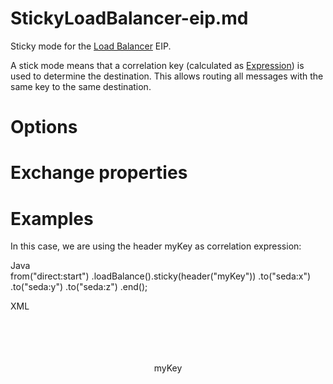 # StickyLoadBalancer-eip.md

Sticky mode for the [Load Balancer](#loadBalance-eip.adoc) EIP.

A stick mode means that a correlation key (calculated as
[Expression](#manual::expression.adoc)) is used to determine the
destination. This allows routing all messages with the same key to the
same destination.

# Options

# Exchange properties

# Examples

In this case, we are using the header myKey as correlation expression:

Java  
from("direct:start")
.loadBalance().sticky(header("myKey"))
.to("seda:x")
.to("seda:y")
.to("seda:z")
.end();

XML  
<route>  
<from uri="direct:start"/>  
<loadBalance>  
<stickyLoadBalancer>  
<correlationExpression>  
<header>myKey</header>  
</correlationExpression>  
</stickyLoadBalancer>  
<to uri="seda:x"/>  
<to uri="seda:y"/>  
<to uri="seda:z"/>  
</loadBalance>  
</route>
